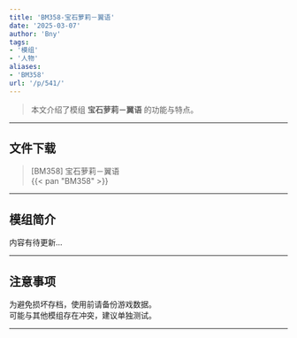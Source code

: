 ```yaml
---
title: 'BM358-宝石萝莉－翼语'
date: '2025-03-07'
author: 'Bny'
tags:
- '模组'
- '人物'
aliases:
- 'BM358'
url: '/p/541/'
---
```


> 本文介绍了模组 **宝石萝莉－翼语** 的功能与特点。

---

## 文件下载

> [BM358] 宝石萝莉－翼语  
{{< pan "BM358" >}}  

---

## 模组简介

>  
内容有待更新...  

---

## 注意事项

>  
为避免损坏存档，使用前请备份游戏数据。  
可能与其他模组存在冲突，建议单独测试。  

---


